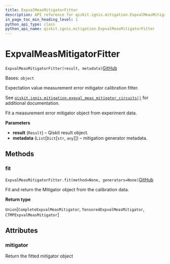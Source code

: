 ```yaml
---
title: ExpvalMeasMitigatorFitter
description: API reference for qiskit.ignis.mitigation.ExpvalMeasMitigatorFitter
in_page_toc_min_heading_level: 1
python_api_type: class
python_api_name: qiskit.ignis.mitigation.ExpvalMeasMitigatorFitter
---
```


# ExpvalMeasMitigatorFitter

<span id="qiskit.ignis.mitigation.ExpvalMeasMitigatorFitter" />

`ExpvalMeasMitigatorFitter(result, metadata)`[GitHub](https://github.com/qiskit-community/qiskit-ignis/tree/stable/0.7/qiskit/ignis/mitigation/expval/fitter.py "view source code")

Bases: `object`

Expectation value measurement error mitigator calibration fitter.

See [`qiskit.ignis.mitigation.expval_meas_mitigator_circuits()`](qiskit.ignis.mitigation.expval_meas_mitigator_circuits "qiskit.ignis.mitigation.expval_meas_mitigator_circuits") for additional documentation.

Fit a measurement error mitigator object from experiment data.

**Parameters**

*   **result** (`Result`) – Qiskit result object.
*   **metadata** (`List`\[`Dict`\[`str`, `any`]]) – mitigation generator metadata.

## Methods

### fit

<span id="qiskit.ignis.mitigation.ExpvalMeasMitigatorFitter.fit" />

`ExpvalMeasMitigatorFitter.fit(method=None, generators=None)`[GitHub](https://github.com/qiskit-community/qiskit-ignis/tree/stable/0.7/qiskit/ignis/mitigation/expval/fitter.py "view source code")

Fit and return the Mitigator object from the calibration data.

**Return type**

`Union`\[`CompleteExpvalMeasMitigator`, `TensoredExpvalMeasMitigator`, `CTMPExpvalMeasMitigator`]

## Attributes

<span id="qiskit.ignis.mitigation.ExpvalMeasMitigatorFitter.mitigator" />

### mitigator

Return the fitted mitigator object

